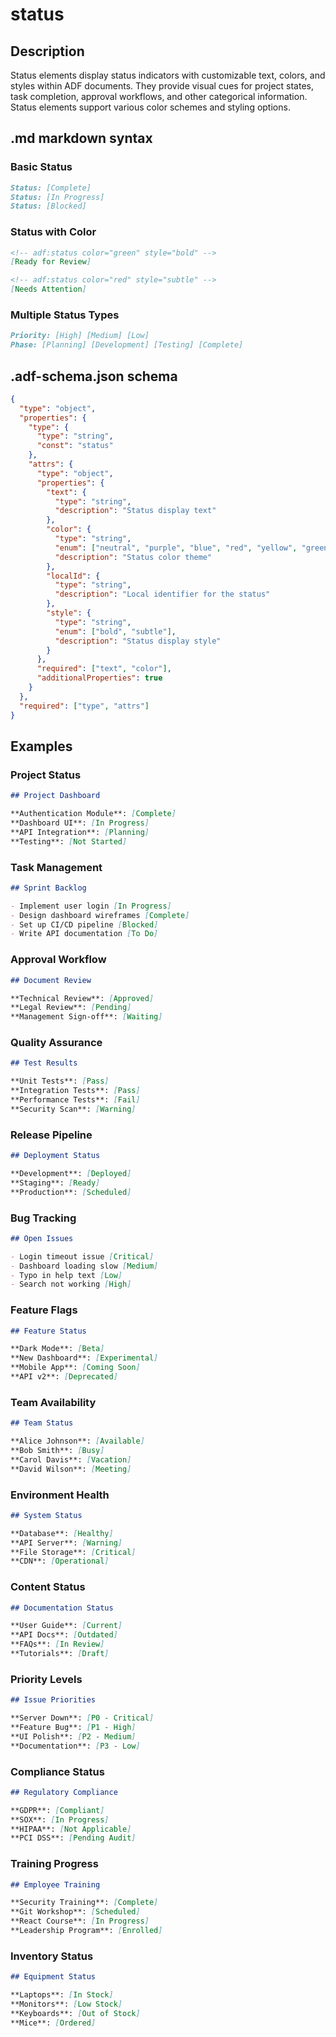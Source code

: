 # status

## Description

Status elements display status indicators with customizable text, colors, and styles within ADF documents. They provide visual cues for project states, task completion, approval workflows, and other categorical information. Status elements support various color schemes and styling options.

## .md markdown syntax

### Basic Status
```markdown
Status: [Complete]
Status: [In Progress]
Status: [Blocked]
```

### Status with Color
```markdown
<!-- adf:status color="green" style="bold" -->
[Ready for Review]

<!-- adf:status color="red" style="subtle" -->
[Needs Attention]
```

### Multiple Status Types
```markdown
Priority: [High] [Medium] [Low]
Phase: [Planning] [Development] [Testing] [Complete]
```

## .adf-schema.json schema

```json
{
  "type": "object",
  "properties": {
    "type": {
      "type": "string",
      "const": "status"
    },
    "attrs": {
      "type": "object",
      "properties": {
        "text": {
          "type": "string",
          "description": "Status display text"
        },
        "color": {
          "type": "string",
          "enum": ["neutral", "purple", "blue", "red", "yellow", "green"],
          "description": "Status color theme"
        },
        "localId": {
          "type": "string",
          "description": "Local identifier for the status"
        },
        "style": {
          "type": "string",
          "enum": ["bold", "subtle"],
          "description": "Status display style"
        }
      },
      "required": ["text", "color"],
      "additionalProperties": true
    }
  },
  "required": ["type", "attrs"]
}
```

## Examples

### Project Status
```markdown
## Project Dashboard

**Authentication Module**: [Complete]
**Dashboard UI**: [In Progress]  
**API Integration**: [Planning]
**Testing**: [Not Started]
```

### Task Management
```markdown
## Sprint Backlog

- Implement user login [In Progress]
- Design dashboard wireframes [Complete]
- Set up CI/CD pipeline [Blocked]
- Write API documentation [To Do]
```

### Approval Workflow
```markdown
## Document Review

**Technical Review**: [Approved]
**Legal Review**: [Pending]
**Management Sign-off**: [Waiting]
```

### Quality Assurance
```markdown
## Test Results

**Unit Tests**: [Pass]
**Integration Tests**: [Pass]
**Performance Tests**: [Fail]  
**Security Scan**: [Warning]
```

### Release Pipeline
```markdown
## Deployment Status

**Development**: [Deployed]
**Staging**: [Ready]
**Production**: [Scheduled]
```

### Bug Tracking
```markdown
## Open Issues

- Login timeout issue [Critical]
- Dashboard loading slow [Medium]
- Typo in help text [Low]
- Search not working [High]
```

### Feature Flags
```markdown
## Feature Status

**Dark Mode**: [Beta]
**New Dashboard**: [Experimental]  
**Mobile App**: [Coming Soon]
**API v2**: [Deprecated]
```

### Team Availability
```markdown
## Team Status

**Alice Johnson**: [Available]
**Bob Smith**: [Busy]
**Carol Davis**: [Vacation]
**David Wilson**: [Meeting]
```

### Environment Health
```markdown
## System Status

**Database**: [Healthy]
**API Server**: [Warning]
**File Storage**: [Critical]
**CDN**: [Operational]
```

### Content Status
```markdown
## Documentation Status

**User Guide**: [Current]
**API Docs**: [Outdated]
**FAQs**: [In Review]
**Tutorials**: [Draft]
```

### Priority Levels
```markdown
## Issue Priorities

**Server Down**: [P0 - Critical]
**Feature Bug**: [P1 - High]
**UI Polish**: [P2 - Medium]
**Documentation**: [P3 - Low]
```

### Compliance Status
```markdown
## Regulatory Compliance

**GDPR**: [Compliant]
**SOX**: [In Progress]
**HIPAA**: [Not Applicable]
**PCI DSS**: [Pending Audit]
```

### Training Progress
```markdown
## Employee Training

**Security Training**: [Complete]
**Git Workshop**: [Scheduled]
**React Course**: [In Progress]
**Leadership Program**: [Enrolled]
```

### Inventory Status
```markdown
## Equipment Status

**Laptops**: [In Stock]
**Monitors**: [Low Stock]
**Keyboards**: [Out of Stock]
**Mice**: [Ordered]
```